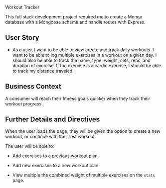 Workout Tracker

This full stack development project required me to create a Mongo database with a Mongoose schema and handle routes with Express.

## User Story

* As a user, I want to be able to view create and track daily workouts. I want to be able to log multiple exercises in a workout on a given day. I should also be able to track the name, type, weight, sets, reps, and duration of exercise. If the exercise is a cardio exercise, I should be able to track my distance traveled.

## Business Context

A consumer will reach their fitness goals quicker when they track their workout progress.

## Further Details and Directives

When the user loads the page, they will be given the option to create a new workout, or continue with their last workout.

The user will be able to:

  * Add exercises to a previous workout plan.

  * Add new exercises to a new workout plan.

  * View multiple the combined weight of multiple exercises on the `stats` page.





